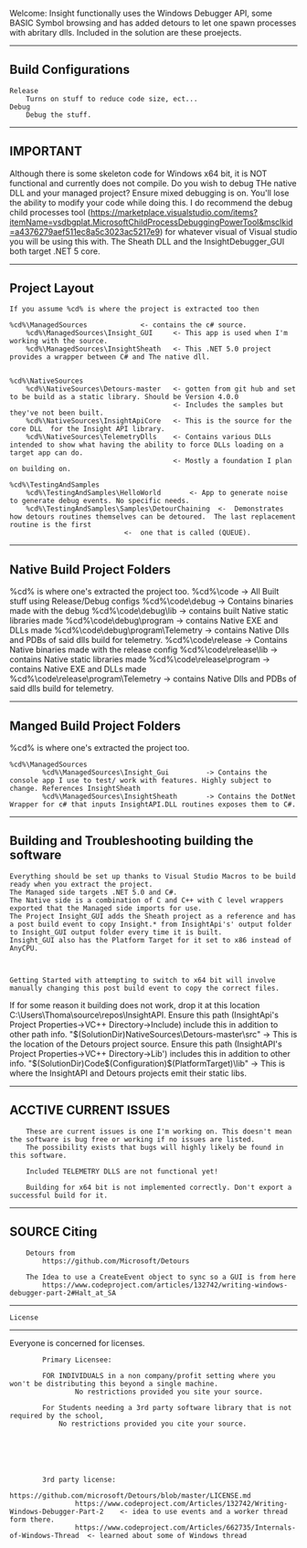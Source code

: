 Welcome:
	Insight functionally uses the Windows Debugger API, some BASIC Symbol browsing and has added detours to let one spawn processes with abritary dlls.
Included in the solution are these proejects.




-----------------------------------
Build Configurations
-----------------------------------
	Release
		Turns on stuff to reduce code size, ect... 
	Debug
		Debug the stuff. 

------------
IMPORTANT
-----------
Although there is some skeleton code for Windows x64 bit, it is NOT functional and currently does not compile.
Do you wish to debug THe native DLL and your managed project? Ensure mixed debugging is on. You'll lose the ability to modify your code while doing this.
I do recommend the debug child processes tool (https://marketplace.visualstudio.com/items?itemName=vsdbgplat.MicrosoftChildProcessDebuggingPowerTool&msclkid=a4376279aef511ec8a5c3023ac5217e9)
for whatever visual of Visual studio you will be using this with.
The Sheath DLL and the InsightDebugger_GUI both target .NET 5 core.



---------------------------------------
Project Layout
---------------------------------------
	If you assume %cd% is where the project is extracted too then

	%cd%\ManagedSources				<- contains the c# source.
		%cd%\ManagedSources\Insight_GUI		<- This app is used when I'm working with the source. 
		%cd%\ManagedSources\InsightSheath	<- This .NET 5.0 project provides a wrapper between C# and The native dll.


	%cd%\NativeSources
		%cd%\NativeSources\Detours-master	<- gotten from git hub and set to be build as a static library. Should be Version 4.0.0
											<- Includes the samples but they've not been built.
		%cd%\NativeSources\InsightApiCore	<- This is the source for the core DLL  for the Insight API library.
		%cd%\NativeSources\TelemetryDlls	<- Contains various DLLs intended to show what having the ability to force DLLs loading on a target app can do.
											<- Mostly a foundation I plan on building on.

	%cd%\TestingAndSamples
		%cd%\TestingAndSamples\HelloWorld		<- App to generate noise to generate debug events. No specific needs.
		%cd%\TestingAndSamples\Samples\DetourChaining  <-  Demonstrates how detours routines themselves can be detoured.  The last replacement routine is the first
								<-  one that is called (QUEUE).
			
---------------------------------------
Native Build Project Folders
---------------------------------------
%cd% is where one's extracted the project too.
		%cd%\code									->  All Built stuff using Release/Debug configs
			%cd%\code\debug							-> Contains binaries made with the debug
				%cd%\code\debug\lib					-> contains built Native static libraries made 
				%cd%\code\debug\program				-> contains Native EXE and DLLs made
				%cd%\code\debug\program\Telemetry	-> contains Native Dlls and PDBs of said dlls build for telemetry.
			%cd%\code\release						-> Contains Native binaries made with the release config
				%cd%\code\release\lib				-> contains Native static libraries made 
				%cd%\code\release\program			-> contains Native EXE and DLLs made
				%cd%\code\release\program\Telemetry -> contains Native Dlls and PDBs of said dlls build for telemetry.

----------------------------------------
Manged Build Project Folders
----------------------------------------
%cd% is where one's extracted the project too.

	%cd%\ManagedSources
			%cd%\ManagedSources\Insight_Gui			-> Contains the console app I use to test/ work with features. Highly subject to change. References InsightSheath
			%cd%\ManagedSources\InsightSheath		-> Contains the DotNet Wrapper for c# that inputs InsightAPI.DLL routines exposes them to C#.
	
-----------------------------------------
Building and Troubleshooting building the software
-----------------------------------------
	Everything should be set up thanks to Visual Studio Macros to be build ready when you extract the project.
	The Managed side targets .NET 5.0 and C#.
	The Native side is a combination of C and C++ with C level wrappers exported that the Managed side imports for use.
	The Project Insight_GUI adds the Sheath project as a reference and has a post build event to copy Insight.* from InsightApi's' output folder to Insight_GUI output folder every time it is built.
	Insight_GUI also has the Platform Target for it set to x86 instead of AnyCPU. 
	


	Getting Started with attempting to switch to x64 bit will involve manually changing this post build event to copy the correct files.

 If for some reason it building does not work, drop it at this location C:\Users\Thoma\source\repos\InsightAPI\.
 Ensure this path  (InsightApi's Project Properties->VC++ Directory->Include) include this in addition to other path info.
		"$(SolutionDir)NativeSources\Detours-master\src"	-> This is the location of the Detours project source.
 Ensure this path (InsightAPI's Project Properties->VC++ Directory->Lib') includes this in addition to other info.
		"$(SolutionDir)Code\$(Configuration)\$(PlatformTarget)\lib" -> This is where the InsightAPI and Detours projects emit their static libs.

------------------------------------------
ACCTIVE CURRENT ISSUES
------------------------------------------
		These are current issues is one I'm working on. This doesn't mean the software is bug free or working if no issues are listed. 
		The possibility exists that bugs will highly likely be found in this software.
	
		Included TELEMETRY DLLS are not functional yet!

		Building for x64 bit is not implemented correctly. Don't export a successful build for it. 


------------------------------------------
SOURCE Citing
------------------------------------------
		Detours from
			https://github.com/Microsoft/Detours

		The Idea to use a CreateEvent object to sync so a GUI is from here
			https://www.codeproject.com/articles/132742/writing-windows-debugger-part-2#Halt_at_SA



------------------------------------------
	License
------------------------------------------
Everyone is concerned for licenses. 

			Primary Licensee:

			FOR INDIVIDUALS in a non company/profit setting where you won't be distributing this beyond a single machine.
					No restrictions provided you site your source. 

			For Students needing a 3rd party software library that is not required by the school,
				No restrictions provided you cite your source.

				

					


			3rd party license:
					https://github.com/microsoft/Detours/blob/master/LICENSE.md
					https://www.codeproject.com/Articles/132742/Writing-Windows-Debugger-Part-2    <- idea to use events and a worker thread form there.
					https://www.codeproject.com/Articles/662735/Internals-of-Windows-Thread  <- learned about some of Windows thread


